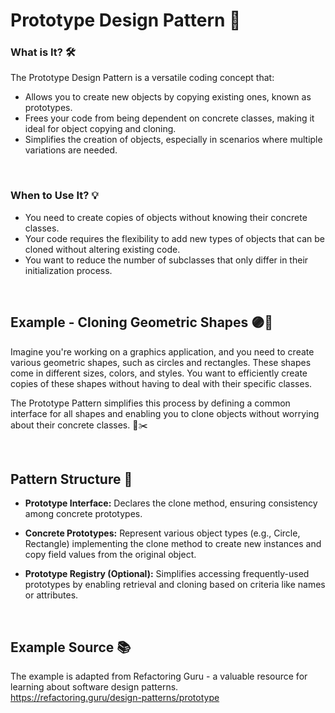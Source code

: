 # Prototype Design Pattern 🧬

### What is It? 🛠️
The Prototype Design Pattern is a versatile coding concept that:

- Allows you to create new objects by copying existing ones, known as prototypes.
- Frees your code from being dependent on concrete classes, making it ideal for object copying and cloning.
- Simplifies the creation of objects, especially in scenarios where multiple variations are needed.

<br>

### When to Use It? 💡

- You need to create copies of objects without knowing their concrete classes.
- Your code requires the flexibility to add new types of objects that can be cloned without altering existing code.
- You want to reduce the number of subclasses that only differ in their initialization process.


<br>

## Example - Cloning Geometric Shapes 🟣🔵

Imagine you're working on a graphics application, and you need to create various geometric shapes, such as circles and rectangles. These shapes come in different sizes, colors, and styles. You want to efficiently create copies of these shapes without having to deal with their specific classes.

The Prototype Pattern simplifies this process by defining a common interface for all shapes and enabling you to clone objects without worrying about their concrete classes. 🎨✂️

<br>

## Pattern Structure 🧩

- **Prototype Interface:** Declares the clone method, ensuring consistency among concrete prototypes.

- **Concrete Prototypes:** Represent various object types (e.g., Circle, Rectangle) implementing the clone method to create new instances and copy field values from the original object.

- **Prototype Registry (Optional):** Simplifies accessing frequently-used prototypes by enabling retrieval and cloning based on criteria like names or attributes.

<br>

## Example Source 📚

The example is adapted from Refactoring Guru - a valuable resource for learning about software design patterns. <br>
https://refactoring.guru/design-patterns/prototype
